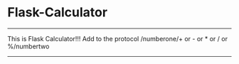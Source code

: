 # Flask-Calculator

_____
This is Flask Calculator!!! Add to the protocol /numberone/+ or - or * or / or %/numbertwo
_____
